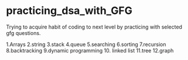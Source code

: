 # practicing_dsa_with_GFG
Trying to acquire habit of coding to next level by practicing with selected gfg questions.

1.Arrays
2.string
3.stack
4.queue
5.searching
6.sorting
7.recursion
8.backtracking
9.dynamic programming
10. linked list
11.tree
12.graph
